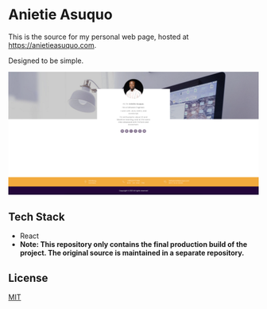 # Anietie Asuquo

This is the source for my personal web page, hosted at <https://anietieasuquo.com>.

Designed to be simple.

![Preview](/static/media/preview.png "Preview")

## Tech Stack
- React
- **Note: This repository only contains the final production build of the project. The original source is maintained in a separate repository.**

## License

[MIT](https://choosealicense.com/licenses/mit/)
